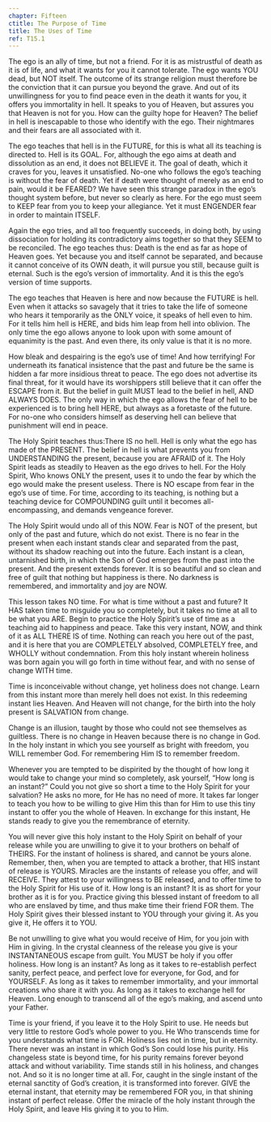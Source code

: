 ```yaml
---
chapter: Fifteen
ctitle: The Purpose of Time
title: The Uses of Time
ref: T15.1
---
```


The ego is an ally of time, but not a friend. For it is as mistrustful
of death as it is of life, and what it wants for you it cannot tolerate.
The ego wants YOU dead, but NOT itself. The outcome of its strange
religion must therefore be the conviction that it can pursue you beyond
the grave. And out of its unwillingness for you to find peace even in
the death it wants for you, it offers you immortality in hell. It speaks
to you of Heaven, but assures you that Heaven is not for you. How can
the guilty hope for Heaven? The belief in hell is inescapable to those
who identify with the ego. Their nightmares and their fears are all
associated with it.

The ego teaches that hell is in the FUTURE, for this is what all its
teaching is directed to. Hell is its GOAL. For, although the ego aims at
death and dissolution as an end, it does not BELIEVE it. The goal of
death, which it craves for you, leaves it unsatisfied. No-one who
follows the ego’s teaching is without the fear of death. Yet if death
were thought of merely as an end to pain, would it be FEARED? We have
seen this strange paradox in the ego’s thought system before, but never
so clearly as here. For the ego must seem to KEEP fear from you to keep
your allegiance. Yet it must ENGENDER fear in order to maintain ITSELF.

Again the ego tries, and all too frequently succeeds, in doing both, by
using dissociation for holding its contradictory aims together so that
they SEEM to be reconciled. The ego teaches thus: Death is the end as far
as hope of Heaven goes. Yet because you and itself cannot be separated,
and because it cannot conceive of its OWN death, it will pursue you
still, because guilt is eternal. Such is the ego’s version of
immortality. And it is this the ego’s version of time supports.

The ego teaches that Heaven is here and now because the FUTURE is hell.
Even when it attacks so savagely that it tries to take the life of
someone who hears it temporarily as the ONLY voice, it speaks of hell
even to him. For it tells him hell is HERE, and bids him leap from hell
into oblivion. The only time the ego allows anyone to look upon with some
amount of equanimity is the past. And even there, its only value is that
it is no more.

How bleak and despairing is the ego’s use of time! And how terrifying!
For underneath its fanatical insistence that the past and future be the
same is hidden a far more insidious threat to peace. The ego does not
advertise its final threat, for it would have its worshippers still
believe that it can offer the ESCAPE from it. But the belief in guilt
MUST lead to the belief in hell, AND ALWAYS DOES. The only way in which
the ego allows the fear of hell to be experienced is to bring hell HERE,
but always as a foretaste of the future. For no-one who considers
himself as deserving hell can believe that punishment will end in peace.

The Holy Spirit teaches thus:There IS no hell. Hell is only what the ego
has made of the PRESENT. The belief in hell is what prevents you from
UNDERSTANDING the present, because you are AFRAID of it. The Holy Spirit
leads as steadily to Heaven as the ego drives to hell. For the Holy
Spirit, Who knows ONLY the present, uses it to undo the fear by which
the ego would make the present useless. There is NO escape from fear in
the ego’s use of time. For time, according to its teaching, is nothing
but a teaching device for COMPOUNDING guilt until it becomes
all-encompassing, and demands vengeance forever.

The Holy Spirit would undo all of this NOW. Fear is NOT of the present,
but only of the past and future, which do not exist. There is no fear in
the present when each instant stands clear and separated from the past,
without its shadow reaching out into the future. Each instant is a
clean, untarnished birth, in which the Son of God emerges from the past
into the present. And the present extends forever. It is so beautiful
and so clean and free of guilt that nothing but happiness is there. No
darkness is remembered, and immortality and joy are NOW.

This lesson takes NO time. For what is time without a past and future?
It HAS taken time to misguide you so completely, but it takes no time at
all to be what you ARE. Begin to practice the Holy Spirit’s use of time
as a teaching aid to happiness and peace. Take this very instant, NOW,
and think of it as ALL THERE IS of time. Nothing can reach you here out
of the past, and it is here that you are COMPLETELY absolved, COMPLETELY
free, and WHOLLY without condemnation. From this holy instant wherein
holiness was born again you will go forth in time without fear, and with
no sense of change WITH time.

Time is inconceivable without change, yet holiness does not change.
Learn from this instant more than merely hell does not exist. In this
redeeming instant lies Heaven. And Heaven will not change, for the birth
into the holy present is SALVATION from change.

Change is an illusion, taught by those who could not see themselves as
guiltless. There is no change in Heaven because there is no change in
God. In the holy instant in which you see yourself as bright with
freedom, you WILL remember God. For remembering Him IS to remember
freedom.

Whenever you are tempted to be dispirited by the thought of how long it
would take to change your mind so completely, ask yourself, “How long is
an instant?” Could you not give so short a time to the Holy Spirit for
your salvation? He asks no more, for He has no need of more. It takes
far longer to teach you how to be willing to give Him this than for Him
to use this tiny instant to offer you the whole of Heaven. In exchange
for this instant, He stands ready to give you the remembrance of
eternity.

You will never give this holy instant to the Holy Spirit on behalf of
your release while you are unwilling to give it to your brothers on
behalf of THEIRS. For the instant of holiness is shared, and cannot be
yours alone. Remember, then, when you are tempted to attack a brother,
that HIS instant of release is YOURS. Miracles are the instants of
release you offer, and will RECEIVE. They attest to your willingness to
BE released, and to offer time to the Holy Spirit for His use of it. How
long is an instant? It is as short for your brother as it is for you.
Practice giving this blessed instant of freedom to all who are enslaved
by time, and thus make time their friend FOR them. The Holy Spirit gives
their blessed instant to YOU through your giving it. As you give it, He
offers it to YOU.

Be not unwilling to give what you would receive of Him, for you join
with Him in giving. In the crystal cleanness of the release you give is
your INSTANTANEOUS escape from guilt. You MUST be holy if you offer
holiness. How long is an instant? As long as it takes to re-establish
perfect sanity, perfect peace, and perfect love for everyone, for God,
and for YOURSELF. As long as it takes to remember immortality, and your
immortal creations who share it with you. As long as it takes to
exchange hell for Heaven. Long enough to transcend all of the ego’s
making, and ascend unto your Father.

Time is your friend, if you leave it to the Holy Spirit to use. He needs
but very little to restore God’s whole power to you. He Who transcends
time for you understands what time is FOR. Holiness lies
not in time, but in eternity. There never was an instant in which God’s
Son could lose his purity. His changeless state is beyond time, for his
purity remains forever beyond attack and without variability. Time
stands still in his holiness, and changes not. And so it is no longer
time at all. For, caught in the single instant of the eternal sanctity
of God’s creation, it is transformed into forever. GIVE the eternal
instant, that eternity may be remembered FOR you, in that shining
instant of perfect release. Offer the miracle of the holy instant
through the Holy Spirit, and leave His giving it to you to Him.

